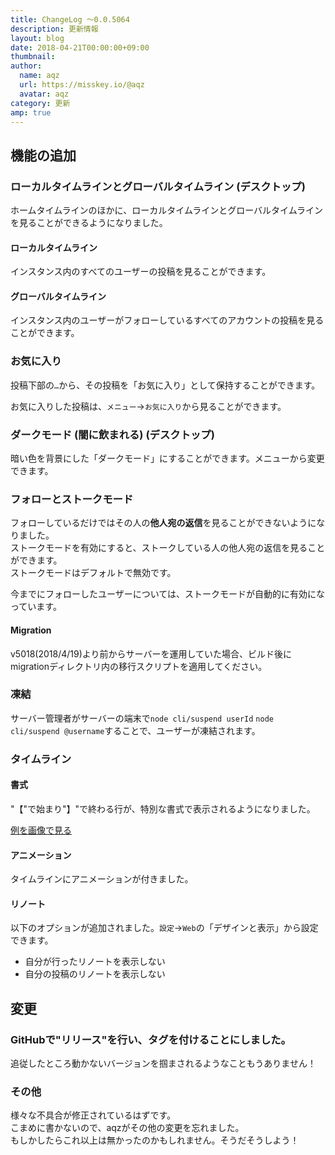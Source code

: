 ```yaml
---
title: ChangeLog ～0.0.5064
description: 更新情報
layout: blog
date: 2018-04-21T00:00:00+09:00
thumbnail: 
author:
  name: aqz
  url: https://misskey.io/@aqz
  avatar: aqz
category: 更新
amp: true
---
```

## 機能の追加
### ローカルタイムラインとグローバルタイムライン (デスクトップ)
ホームタイムラインのほかに、ローカルタイムラインとグローバルタイムラインを見ることができるようになりました。

#### ローカルタイムライン
インスタンス内のすべてのユーザーの投稿を見ることができます。

#### グローバルタイムライン
インスタンス内のユーザーがフォローしているすべてのアカウントの投稿を見ることができます。

### お気に入り
投稿下部の`…`から、その投稿を「お気に入り」として保持することができます。

お気に入りした投稿は、`メニュー`→`お気に入り`から見ることができます。

### ダークモード (闇に飲まれる) (デスクトップ)
暗い色を背景にした「ダークモード」にすることができます。メニューから変更できます。

### フォローとストークモード
フォローしているだけではその人の**他人宛の返信**を見ることができないようになりました。  
ストークモードを有効にすると、ストークしている人の他人宛の返信を見ることができます。  
ストークモードはデフォルトで無効です。

今までにフォローしたユーザーについては、ストークモードが自動的に有効になっています。

#### Migration
v5018(2018/4/19)より前からサーバーを運用していた場合、ビルド後にmigrationディレクトリ内の移行スクリプトを適用してください。

### 凍結
サーバー管理者がサーバーの端末で`node cli/suspend userId` `node cli/suspend @username`することで、ユーザーが凍結されます。

### タイムライン
#### 書式
"【"で始まり"】"で終わる行が、特別な書式で表示されるようになりました。

[例を画像で見る](https://misskey.io/files/5adaeead970e5a10b17dd704/9703da5a-edf0-4cf8-9aa4-4870d2af3cf4.png)

#### アニメーション
タイムラインにアニメーションが付きました。

#### リノート
以下のオプションが追加されました。`設定`→`Web`の「デザインと表示」から設定できます。

- 自分が行ったリノートを表示しない
- 自分の投稿のリノートを表示しない

## 変更
### GitHubで"リリース"を行い、タグを付けることにしました。
追従したところ動かないバージョンを掴まされるようなこともうありません！

### その他
様々な不具合が修正されているはずです。  
こまめに書かないので、aqzがその他の変更を忘れました。  
もしかしたらこれ以上は無かったのかもしれません。そうだそうしよう！
